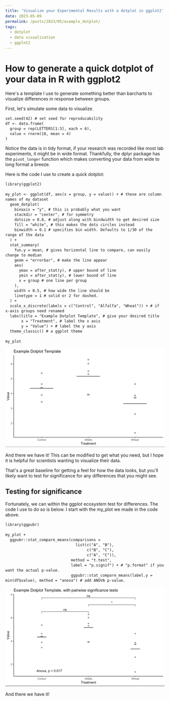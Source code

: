 ```yaml
---
title: 'Visualize your Experimental Results with a dotplot in ggplot2'
date: 2023-05-09
permalink: /posts/2023/05/example_dotplot/
tags:
  - dotplot
  - data visualization
  - ggplot2
---
```


How to generate a quick dotplot of your data in R with ggplot2
======

Here's a template I use to generate something better than barcharts to visualize differences in response between groups.

First, let's simulate some data to visualize. 

```
set.seed(42) # set seed for reproducability
df <- data.frame(
  group = rep(LETTERS[1:3], each = 6),
  value = rnorm(18, mean = 4)
)
```

Notice the data is in tidy format, if your research was recorded like most lab experiments, it might be in wide format. Thankfully, the dplyr package has the `pivot_longer` function which makes converting your data from wide to long format a breeze.

Here is the code I use to create a quick dotplot:
```
library(ggplot2)

my_plot <- ggplot(df, aes(x = group, y = value)) + # these are column names of my dataset
  geom_dotplot(
    binaxis = "y", # this is probably what you want
    stackdir = "center", # for symmetry
    dotsize = 0.8, # adjust along with bindwidth to get desired size
    fill = "white", # this makes the dots circles instead
    binwidth = 0.1 # specifies bin width. Defaults to 1/30 of the range of the data
  ) +
  stat_summary(
    fun.y = mean, # gives horizontal line to compare, can easily change to median
    geom = "errorbar", # make the line appear
    aes(
      ymax = after_stat(y), # upper bound of line
      ymin = after_stat(y), # lower bound of line
      x = group # one line per group
    ),
    width = 0.5, # how wide the line should be
    linetype = 1 # solid or 2 for dashed.
  ) +
  scale_x_discrete(labels = c("Control", "Alfalfa", "Wheat")) + # if x-axis groups need renamed
  labs(title = "Example Dotplot Template", # give your desired title
       x = "Treatment", # label the x axis
       y = "Value") + # label the y axis
  theme_classic() # a ggplot theme
  
my_plot
```
![template dotplot](https://github.com/clstacy/clstacy.github.io/blob/master/images/example_dotplot.png?raw=true)

And there we have it! This can be modified to get what you need, but I hope it is helpful for scientists wanting to visualize their data.

That's a great baseline for getting a feel for how the data looks, but you'll likely want to test for significance for any differences that you might see. 

Testing for significance
------

Fortunately, we can within the ggplot ecosystem test for differences. The code I use to do so is below. I start with the my_plot we made in the code above.

```
library(ggpubr)

my_plot +
  ggpubr::stat_compare_means(comparisons =
                               list(c("A", "B"),
                                    c("B", "C"),
                                    c("A", "C")),
                             method = "t.test",
                             label = "p.signif") + # "p.format" if you want the actual p-value.
                             ggpubr::stat_compare_means(label.y = min(df$value), method = "anova") # add ANOVA p-value.
```
![template dotplot](https://github.com/clstacy/clstacy.github.io/blob/master/images/example_dotplot_comparisons.png?raw=true)

And there we have it!
